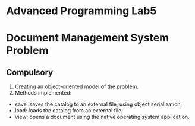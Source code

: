 # Advanced Programming Lab5 
# Document Management System Problem

## Compulsory
1. Creating an object-oriented model of the problem.
2. Methods implemented:
- save: saves the catalog to an external file, using object serialization;
- load: loads the catalog from an external file;
- view: opens a document using the native operating system application.

